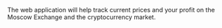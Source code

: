 The web application will help track current prices and your profit on the Moscow Exchange and the cryptocurrency market.
